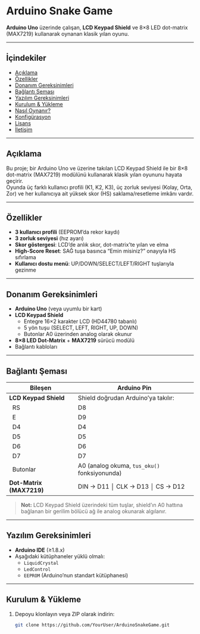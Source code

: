 # Arduino Snake Game

**Arduino Uno** üzerinde çalışan, **LCD Keypad Shield** ve 8×8 LED dot-matrix (MAX7219) kullanarak oynanan klasik yılan oyunu.

---

## İçindekiler

- [Açıklama](#açıklama)  
- [Özellikler](#özellikler)  
- [Donanım Gereksinimleri](#donanım-gereksinimleri)  
- [Bağlantı Şeması](#bağlantı-şeması)  
- [Yazılım Gereksinimleri](#yazılım-gereksinimleri)  
- [Kurulum & Yükleme](#kurulum--yükleme)  
- [Nasıl Oynanır?](#nasıl-oynanır)  
- [Konfigürasyon](#konfigürasyon)  
- [Lisans](#lisans)  
- [İletişim](#iletişim)  

---

## Açıklama

Bu proje; bir Arduino Uno ve üzerine takılan LCD Keypad Shield ile bir 8×8 dot-matrix (MAX7219) modülünü kullanarak klasik yılan oyununu hayata geçirir.  
Oyunda üç farklı kullanıcı profili (K1, K2, K3), üç zorluk seviyesi (Kolay, Orta, Zor) ve her kullanıcıya ait yüksek skor (HS) saklama/​resetleme imkânı vardır.

---

## Özellikler

- **3 kullanıcı profili** (EEPROM’da rekor kaydı)  
- **3 zorluk seviyesi** (hız ayarı)  
- **Skor göstergesi**: LCD’de anlık skor, dot-matrix’te yılan ve elma  
- **High-Score Reset**: SAĞ tuşa basınca “Emin misiniz?” onayıyla HS sıfırlama  
- **Kullanıcı dostu menü**: UP/DOWN/SELECT/LEFT/RIGHT tuşlarıyla gezinme  

---

## Donanım Gereksinimleri

- **Arduino Uno** (veya uyumlu bir kart)  
- **LCD Keypad Shield**  
  - Entegre 16×2 karakter LCD (HD44780 tabanlı)  
  - 5 yön tuşu (SELECT, LEFT, RIGHT, UP, DOWN)  
  - Butonlar A0 üzerinden analog olarak okunur  
- **8×8 LED Dot-Matrix** + **MAX7219** sürücü modülü  
- Bağlantı kabloları  

---

## Bağlantı Şeması

| Bileşen                  | Arduino Pin                                  |
|--------------------------|-----------------------------------------------|
| **LCD Keypad Shield**    | Shield doğrudan Arduino’ya takılır:           |
| &nbsp;&nbsp;RS           | D8                                            |
| &nbsp;&nbsp;E            | D9                                            |
| &nbsp;&nbsp;D4           | D4                                            |
| &nbsp;&nbsp;D5           | D5                                            |
| &nbsp;&nbsp;D6           | D6                                            |
| &nbsp;&nbsp;D7           | D7                                            |
| &nbsp;&nbsp;Butonlar     | A0 (analog okuma, `tus_oku()` fonksiyonunda)  |
| **Dot-Matrix (MAX7219)** | DIN → D11 │ CLK → D13 │ CS → D12              |

> **Not:** LCD Keypad Shield üzerindeki tüm tuşlar, shield’ın A0 hattına bağlanan bir gerilim bölücü ağ ile analog okunarak algılanır.

---

## Yazılım Gereksinimleri

- **Arduino IDE** (≥1.8.x)  
- Aşağıdaki kütüphaneler yüklü olmalı:  
  - `LiquidCrystal`  
  - `LedControl`  
  - `EEPROM` (Arduino’nun standart kütüphanesi)  

---

## Kurulum & Yükleme

1. Depoyu klonlayın veya ZIP olarak indirin:  
   ```bash
   git clone https://github.com/YourUser/ArduinoSnakeGame.git
